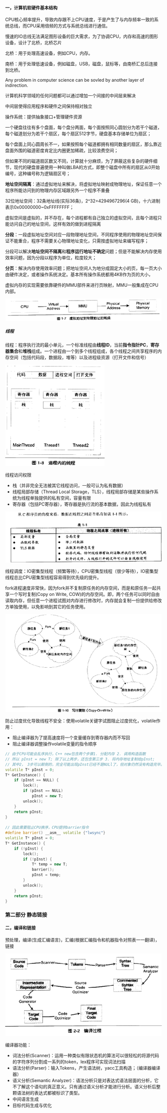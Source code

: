 #### 一，计算机软硬件基本结构

CPU核心频率提升，导致内存跟不上CPU速度，于是产生了与内存频率一致的系统总线，而CPU采用倍频的方式与系统总线进行通信。

慢速的IO总线无法满足图形设备的巨大需求，为了协调CPU，内存和高速的图形设备，设计了北桥，北桥芯片

北桥：用于处理高速设备，例如CPU，内存。

南桥：用于处理低速设备，例如磁盘，USB，磁盘，鼠标等，由南桥汇总后连接到北桥。



Any problem in computer science can be sovled by another layer of indirection.

计算机科学领域的任何问题都可以通过增加一个间接的中间层来解决



中间层使得应用程序和硬件之间保持相对独立



操作系统：提供抽象接口+管理硬件资源



一个硬盘往往有多个盘面，每个盘分两面，每个面按照同心圆划分为若干个磁道，每个磁道划分为若干个扇区，每个扇区512字节，硬盘基本存储单位为扇区；

每个盘面上同心圆周长不一，如果按照每个磁道都拥有相同数量的扇区，那么靠近盘面外围的磁道密度肯定比内圈更加稀疏，比较浪费空间；

但如果不同的磁道扇区数又不同，计算就十分麻烦，为了屏蔽这些复杂的硬件细节，现代的硬盘普遍使用一种叫做LBA的方式，即整个磁盘中所有的扇区从0开始编号，这种编号称为逻辑扇区号；



**地址空间隔离**：通过虚拟地址来解决，将虚拟地址映射成物理地址，保证任意一个程序所能访问到的物理内存区域跟另外一个程序不重叠

32位地址空间：32条地址线(实际36条)，2^32=4294967296(4 GB)，十六进制表示0x00000000~0xFFFFFFFF；

虚拟空间是虚拟的，并不存在，每个进程都有自己独立的虚拟空间，且每个进程只能访问自己的地址空间，这样有效的做到进程隔离



**分段**：一段虚拟地址空间对应一段物理地址空间，不同程序使用的物理地址空间保证不能重合，程序不需要关心物理地址变化，只需按虚拟地址来编写程序；

分段可以解决**地址空间不隔离**和**程序运行地址不确定**问题；但是不能解决内存使用效率问题，因为分段以程序为单位，粒度较大；

**分页**：解决内存使用效率问题；把地址空间人为地分成固定大小的页，每一页大小由硬件决定，或者操作系统决定。基本所有操作系统都用4KB作为页的大小，

虚拟内存的实现需要依靠硬件的MMU部件来进行页映射，MMU一般集成在CPU内部。

![mmu_vm](..\pic\mmu_vm.png)

##### 线程

线程：程序执行流的最小单元，一个标准线程由**线程ID**，当前**指令指针PC**，**寄存器集合**和**堆栈**组成。一个进程由一个到多个线程组成，各个线程之间共享程序的内存空间（包括代码段，数据段，堆等）以及进程级资源（打开文件和信号）

![process_thread](..\pic\process_thread.png)

线程访问权限

- 栈（并非完全无法被其它线程访问，一般可认为私有数据）
- 线程局部存储（Thread Local Storage，TLS），线程局部存储是某些操作系统为线程单独提供的私有空间，容量有限
- 寄存器（包括PC寄存器），寄存器是执行流的基本数据，因此为线程私有

![thread_private](..\pic\thread_private.png)

线程调度：IO密集型线程（频繁等待），CPU密集型线程（很少等待），IO密集型线程总比CPU密集型线程容易得到优先级的提升。

fork进程速度非常快，因为fork并不复制原任务的内存空间，而是和原任务一起共享一个写时复制(Copy on Write, COW)的内存空间。即，两个任务可以同时自由读取内存，但任意一个进程试图对内存进行修改时，内存就会复制一份提供给修改方单独使用，以免影响到其它的任务使用。

![coyy_on_write](..\pic\coyy_on_write.png)

防止过度优化导致线程不安全：使用volatile关键字试图阻止过度优化，volatile作用：

- 阻止编译器为了提高速度将一个变量缓存到寄存器内而不写回
- 阻止编译器调整操作volatile变量的指令顺序



```c++
// 由于CPU可能会乱序执行，C++ new包含两个步骤1. 分配内存 2. 调用构造函数
// 所以 pInst = new T; 除了以上两步，还包含第三步 3. 将内存地址复制给pInst;
// 其中2， 3步可以颠倒的，完全可能出现pInst已经不是NULl了，但对象仍然没有构造完毕。
volatile T* pInst = 0;
T* GetInstance() {
    if (pInst == NULL) {
        lock();
        if (pInst == NULL)
            pInst = new T;
        unlock();
    }
    return pInst;
}

// 因此需要阻止CPU换序，CPU提供barrier指令
#define barrier() __asm__ volatile {"lwsync"}
volatile T* pInst = 0;
T* GetInstance() {
    if (!pInst) {
        lock();
        if (!pInst) {
            T* temp = new T;
            barrier();
            pInst = temp;
        }
        unlock();
    }
    return pInst;
}
```





### 第二部分 静态链接

#### 二，编译和链接

预处理，编译(生成汇编语言)，汇编(根据汇编指令和机器指令对照表一一翻译)，链接

![compile_process](..\pic\compile_process.png)



编译器功能：

- 词法分析(Scanner)：运用一种类似有限状态机的算法可以很轻松的将源代码的字符序列分割成一系列的token，lex程序可实现词法扫描
- 语法分析(Parser)：输入Tokens，产生语法树，yacc工具构造；（编译器编译器）
- 语义分析(Semantic Analyzer)：语法分析只是对表达式语法层面的分析，它不了解这个语句的真正意义。只有通过语义分析才能进行分析。语义分析后整颗语法树的表达式都被标识了类型。
- 中间语言生成
- 目标代码生成与优化




























